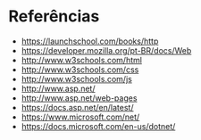 Referências
===

* https://launchschool.com/books/http
* https://developer.mozilla.org/pt-BR/docs/Web
* http://www.w3schools.com/html
* http://www.w3schools.com/css
* http://www.w3schools.com/js
* http://www.asp.net/
* http://www.asp.net/web-pages
* https://docs.asp.net/en/latest/
* https://www.microsoft.com/net/
* https://docs.microsoft.com/en-us/dotnet/
